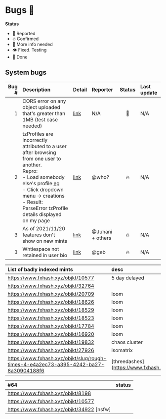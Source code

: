 # Bugs 🐛

**Status**
- 👄 Reported
- 🔥 Confirmed
- 🙋 More info needed
- 👁 Fixed. Testing
- 💚 Done

## System bugs

| Bug # | Description                                                                                                                                                                                                                                                                             | Detail                                                                                        | Reporter         | Status | Last update |
| ----: | :-------------------------------------------------------------------------------------------------------------------------------------------------------------------------------------------------------------------------------------------------------------------------------------- | :-------------------------------------------------------------------------------------------- | :--------------- | :----: | :---------- |
| 1     | CORS error on any object uploaded that's greater than 1MB (test case needed)                                                                                                                                                                                                            | [link](https://discord.com/channels/900333075509149767/902269210762301490/905534136792522792) | N/A              | 💚     | N/A         |
| 2     | tzProfiles are incorrectly attributed to a user after browsing from one user to another.<br/>Repro:<br/>- Load somebody else's profile [eg](https://www.fxhash.xyz/u/ParseError)<br/>- Click dropdown menu -> creations<br/>- Result: ParseError tzProfile details displayed on my page | [link](https://discord.com/channels/900333075509149767/902269210762301490/910855057820504094) | @who?            | 🔥     | N/A         |
| 3     | As of 2021/11/20 features don't show on new mints                                                                                                                                                                                                                                       | [link](https://discord.com/channels/900333075509149767/902269210762301490/911611030533193738) | @Juhani + others | 🔥     | N/A         |
| 3     | Whtiespace not retained in user bio                                                                                                                                                                                                                                                     | [link](https://discord.com/channels/900333075509149767/902269210762301490/911610228263493642) | @geb             | 🔥     | N/A         |

| List of badly indexed mints        | desc          | status |
| :--------------------------------- | :------------ | :----- |
| https://www.fxhash.xyz/objkt/10577 | 5 day delayed |
| https://www.fxhash.xyz/objkt/32764 |
| https://www.fxhash.xyz/objkt/20709 | loom          |
| https://www.fxhash.xyz/objkt/18626 | loom          |
| https://www.fxhash.xyz/objkt/18529 | loom          |
| https://www.fxhash.xyz/objkt/18523 | loom          |
| https://www.fxhash.xyz/objkt/17784 | loom          |
| https://www.fxhash.xyz/objkt/16920 | loom          |
| https://www.fxhash.xyz/objkt/19832 | chaos cluster |
| https://www.fxhash.xyz/objkt/27926 | isomatrix     |
| https://www.fxhash.xyz/objkt/slug/rough-times-4-e4a2ec73-a395-4242-ba27-8a30904188f6| [threedashes](https://www.fxhash.xyz/u/threedashes||

| #64                                       | status |
| :---------------------------------------- | :----- |
| https://www.fxhash.xyz/objkt/8198         |
| https://www.fxhash.xyz/objkt/10577        |
| https://www.fxhash.xyz/objkt/34922 [nsfw] |
